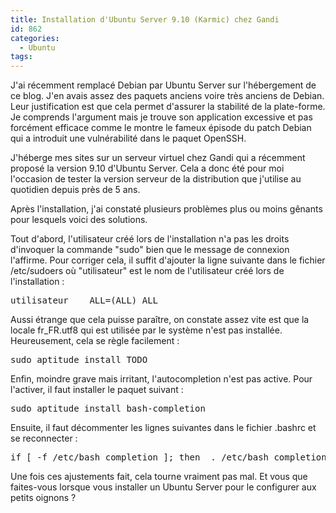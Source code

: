 ```yaml
---
title: Installation d'Ubuntu Server 9.10 (Karmic) chez Gandi
id: 862
categories:
  - Ubuntu
tags:
---
```


J'ai récemment remplacé Debian par Ubuntu Server sur l'hébergement de ce blog. J'en avais assez des paquets anciens voire très anciens de Debian. Leur justification est que cela permet d'assurer la stabilité de la plate-forme. Je comprends l'argument mais je trouve son application excessive et pas forcément efficace comme le montre le fameux épisode du patch Debian qui a introduit une vulnérabilité dans le paquet OpenSSH.

J'héberge mes sites sur un serveur virtuel chez Gandi qui a récemment proposé la version 9.10 d'Ubuntu Server. Cela a donc été pour moi l'occasion de tester la version serveur de la distribution que j'utilise au quotidien depuis près de 5 ans.

Après l'installation, j'ai constaté plusieurs problèmes plus ou moins gênants pour lesquels voici des solutions.

Tout d'abord, l'utilisateur créé lors de l'installation n'a pas les droits d'invoquer la commande "sudo" bien que le message de connexion l'affirme. Pour corriger cela, il suffit d'ajouter la ligne suivante dans le fichier /etc/sudoers où "utilisateur" est le nom de l'utilisateur créé lors de l'installation&nbsp;:
 <pre>utilisateur    ALL=(ALL) ALL</pre> 

Aussi étrange que cela puisse paraître, on constate assez vite est que la locale fr_FR.utf8 qui est utilisée par le système n'est pas installée. Heureusement, cela se règle facilement&nbsp;:
 <pre>sudo aptitude install TODO</pre> 

Enfin, moindre grave mais irritant, l'autocompletion n'est pas active. Pour l'activer, il faut installer le paquet suivant&nbsp;:
 <pre>sudo aptitude install bash-completion</pre> 

Ensuite, il faut décommenter les lignes suivantes dans le fichier .bashrc et se reconnecter&nbsp;:
 <pre>if [ -f /etc/bash_completion ]; then  . /etc/bash_completion fi</pre> 

Une fois ces ajustements fait, cela tourne vraiment pas mal. Et vous que faites-vous lorsque vous installer un Ubuntu Server pour le configurer aux petits oignons&nbsp;?